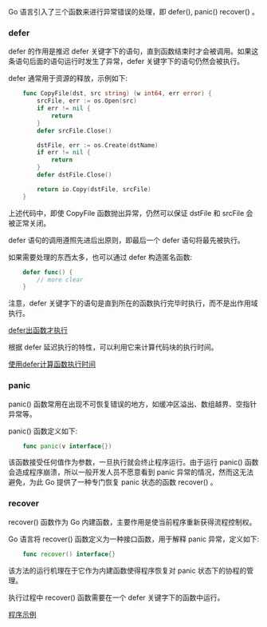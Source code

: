 
Go 语言引入了三个函数来进行异常错误的处理，即 defer(), panic() recover() 。

### defer

defer 的作用是推迟 defer 关键字下的语句，直到函数结束时才会被调用。如果这条语句后面的语句运行时发生了异常，defer 关键字下的语句仍然会被执行。

defer 通常用于资源的释放，示例如下:
```go
    func CopyFile(dst, src string) (w int64, err error) {
        srcFile, err := os.Open(src)
        if err != nil {
            return
        }
        defer srcFile.Close()

        dstFile, err := os.Create(dstName)
        if err != nil {
            return
        }
        defer dstFile.Close()

        return io.Copy(dstFile, srcFile)
    }
```
上述代码中，即使 CopyFile 函数抛出异常，仍然可以保证 dstFile 和 srcFile 会被正常关闭。

defer 语句的调用遵照先进后出原则，即最后一个 defer 语句将最先被执行。

如果需要处理的东西太多，也可以通过 defer 构造匿名函数:
```go
    defer func() {
        // more clear
    }
```

注意，defer 关键字下的语句是直到所在的函数执行完毕时执行，而不是出作用域执行。

[defer出函数才执行](t/07_defer.go)

根据 defer 延迟执行的特性，可以利用它来计算代码块的执行时间。

[使用defer计算函数执行时间](t/07_defer_time_cost.go)

### panic

panic() 函数常用在出现不可恢复错误的地方，如缓冲区溢出、数组越界、空指针异常等。

panic() 函数定义如下:
```go
    func panic(v interface{})
```
该函数接受任何值作为参数，一旦执行就会终止程序运行。由于运行 panic() 函数会造成程序崩溃，所以一般开发人员不愿意看到 panic 异常的情况，然而这无法避免，为此 Go 提供了一种专门恢复 panic 状态的函数 recover() 。


### recover

recover() 函数作为 Go 内建函数，主要作用是使当前程序重新获得流程控制权。

Go 语言将 recover() 函数定义为一种接口函数，用于解释 panic 异常，定义如下:
```go
    func recover() interface{}
```
该方法的运行机理在于它作为内建函数使得程序恢复对 panic 状态下的协程的管理。

执行过程中 recover() 函数需要在一个 defer 关键字下的函数中运行。

[程序示例](t/07_recover_from_panic.go)
